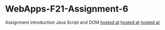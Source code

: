 # WebApps-F21-Assignment-6
Assignment introduction Java Script and DOM
[hosted at](https://44-563-webapps-f21.github.io/webapps-f21-assignment-6-Subhas19/pass.html)
[hosted at](https://44-563-webapps-f21.github.io/webapps-f21-assignment-6-Subhas19/airthmetic.html)
[hosted at](https://44-563-webapps-f21.github.io/webapps-f21-assignment-6-Subhas19/car.html)
